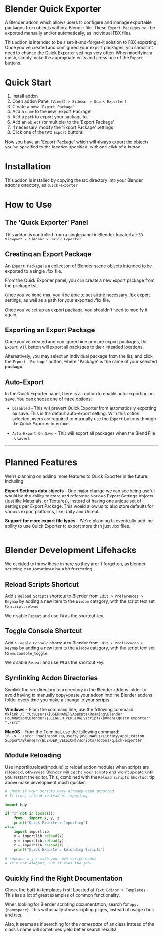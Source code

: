 # Blender Quick Exporter
A Blender addon which allows users to configure and manage exportable packages from objects within a Blender file. These `Export Packages` can be exported manually and/or automatically, as individual FBX files.

This addon is intended to be a set-it-and-forget-it solution to FBX exporting. Once you've created and configured your export packages, you shouldn't need to change the Quick Exporter settings very often. When modifying a mesh, simply make the appropriate edits and press one of the `Export` buttons.

# Quick Start
1. Install addon
2. Open addon Panel `(View3D > Sidebar > Quick Exporter)`
3. Create a new `'Export Package'`
4. Add a `name` to the new 'Export Package'
5. Add a `path` to export your package to.
6. Add an `object` (or multiple) to the 'Export Package'
7. If necessary, modify the 'Export Package' settings
8. Click one of the two `Export` buttons

Now you have an 'Export Package' which will always export the objects you've specified to the location specified, with one click of a button.


# Installation
This addon is installed by copying the src directory into your Blender addons directory, as `quick-exporter`


# How to Use

## The 'Quick Exporter' Panel
This addon is controlled from a single panel in Blender, located at: `3D Viewport > Sidebar > Quick Exporter`


## Creating an Export Package
An `Export Package` is a collection of Blender scene objects intended to be exported to a single .fbx file. 

From the Quick Exporter panel, you can create a new export package from the package list.

Once you've done that, you'll be able to set all the necessary .fbx export settings, as well as a path for your exported .fbx file.

Once you've set up an export package, you shouldn't need to modify it again.


## Exporting an Export Package
Once you've created and configured one or more export packages, the `Export All` button will export all packages to their intended locations.

Alternatively, you may select an individual package from the list, and click the `Export 'Package'` button, where "Package" is the name of your selected package.


## Auto-Export
In the Quick Exporter panel, there is an option to enable auto-exporting on save. You can choose one of three options:

- `Disabled` - This will prevent Quick Exporter from automatically exporting on save. This is the default auto-export setting. With this option selected, users are required to manually use the `Export` buttons through the Quick Exporter interface.

- `Auto-Export On Save` - This will export all packages when the Blend File is saved.

---

# Planned Features

We're planning on adding more features to Quick Exporter in the future, including:

**Export Settings data objects** -
One major change we can see being useful would be the ability to store and reference various Export Settings objects (just like Materials, or Textures), instead of having one unique set of settings per Export Package. This would allow us to also store defaults for various export platforms, like Unity and Unreal.

**Support for more export file types** - 
We're planning to eventually add the ability to use Quick Exporter to export more than just .fbx files.

---

# Blender Development Lifehacks
We decided to throw these in here so they aren't forgotten, as blender scripting can sometimes be a bit frustrating.

## Reload Scripts Shortcut
Add a `Reload Scripts` shortcut to Blender from `Edit > Preferences > Keymap` by adding a new item to the `Window` category, with the script text set to `script.reload`

We disable `Repeat` and use `F8` as the shortcut key.  

## Toggle Console Shortcut
Add a `Toggle Console` shortcut to Blender from `Edit > Preferences > Keymap` by adding a new item to the `Window` category, with the script text set to `wm.console_toggle`

We disable `Repeat` and use `F9` as the shortcut key.  

## Symlinking Addon Directories
Symlink the `src` directory to a directory in the Blender addons folder to avoid having to manually copy+paste your addon into the Blender addons folder every time you make a change to your scripts.

**Windows** - From the command line, use the following command:  
`mklink /J "C:\Users\{USERNAME}\AppData\Roaming\Blender Foundation\Blender\{BLENDER_VERSION}\scripts\addons\quick-exporter" "./src"`

**MacOS** - From the Terminal, use the following command:  
`ln -s './src' 'Macintosh HD/Users/{USERNAME}/Library/Application Support/Blender/{BLENDER_VERSION}/scripts/addons/quick-exporter'`

## Module Reloading
Use importlib.reload(module) to reload addon modules when scripts are reloaded, otherwise Blender will cache your scripts and won't update until you restart the editor. This, combined with the `Reload Scripts Shortuct` tip above make development much quicker.

```python
# Check if your scripts have already been imported
# If true, reload instead of importing

import bpy

if "x" not in locals():
	from . import x, y, z
	print("Quick Exporter: Importing")
else:
	import importlib
	x = importlib.reload(x)
	y = importlib.reload(y)
	z = importlib.reload(z)
	print("Quick Exporter: Reloading Scripts") 

# replace x y z with your own script names
# It's not elegant, but it does the job!
```

## Quickly Find the Right Documentation
Check the built-in templates first! Located at `Text Editor > Templates` - This has a lot of great examples of common functionality.

When looking for Blender scripting documentation, search for `bpy.{namespace}`. This  will usually show scripting pages, instead of usage docs and tuts.

Also, it seems as if searching for the *namespace* of an class instead of the class's name will sometimes yield better search results!
